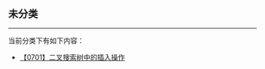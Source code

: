 <div style="font-size: 20px; margin-bottom: 15px; font-weight: bold;">未分类</div>
<hr style="height: 1px; margin: 1em 0px;" />

当前分类下有如下内容：

* [【0701】二叉搜索树中的插入操作](/tools/tpl/insert-into-a-binary-search-tree.md)